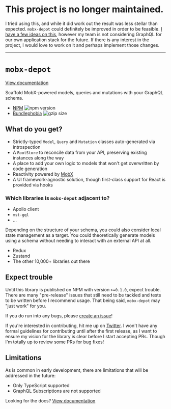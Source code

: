 # This project is no longer maintained.

I tried using this, and while it did work out the result was less stellar than expected.
`mobx-depot` could definitely be improved in order to be feasible. [I have a few ideas on this](https://www.notion.so/MobX-Depot-Proposal-v0-1-0-5c40dd3192b24ef7885e88f8a525794f),
however my team is not considering GraphQL for our own application stack for the future. If there is any interest in the project,
I would love to work on it and perhaps implement those changes.

---

# `mobx-depot`

[View documentation](https://mobx-depot.dev)

Scaffold MobX-powered models, queries and mutations with your GraphQL schema.

- [NPM](https://www.npmjs.com/package/mobx-depot) ![npm version](https://img.shields.io/npm/v/mobx-depot?style=for-the-badge)
- [Bundlephobia](https://bundlephobia.com/package/mobx-depot) ![gzip size](https://img.shields.io/bundlephobia/minzip/mobx-depot?style=for-the-badge)

## What do you get?

- Strictly-typed `Model`, `Query` and `Mutation` classes auto-generated via introspection
- A `RootStore` to reconcile data from your API, preserving existing instances along the way
- A place to add your own logic to models that won't get overwritten by code generation
- Reactivity powered by [MobX](https://mobx.js.org/)
- A UI framework-agnostic solution, though first-class support for React is provided via hooks

### Which libraries is `mobx-depot` adjacent to?

- Apollo client
- `mst-gql`
- ...

Depending on the structure of your schema, you could also consider local state management as a target. You could
theoretically generate models using a schema without needing to interact with an external API at all. 

- Redux
- Zustand
- The other 10,000+ libraries out there

## Expect trouble

Until this library is published on NPM with version `>=0.1.0`, expect trouble. There are many "pre-release" issues
that still need to be tackled and tests to be written before I recommend usage. That being said, `mobx-depot` may "just work" for you.

If you do run into any bugs, please [create an issue](https://github.com/Kashuab/mobx-depot/issues)!

If you're interested in contributing, hit me up on [Twitter](https://twitter.com/kyle_helium).
I won't have any formal guidelines for contributing until after the first release, as I want to ensure
my vision for the library is clear before I start accepting PRs. Though I'm totally up to review some PRs for bug fixes!

## Limitations

As is common in early development, there are limitations that will be addressed in the future:

- Only TypeScript supported
- GraphQL Subscriptions are not supported

Looking for the docs? [View documentation](https://mobx-depot.dev)
